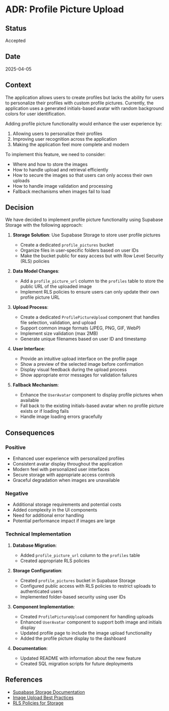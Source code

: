 # ADR: Profile Picture Upload

## Status

Accepted

## Date

2025-04-05

## Context

The application allows users to create profiles but lacks the ability for users to personalize their profiles with custom profile pictures. Currently, the application uses a generated initials-based avatar with random background colors for user identification.

Adding profile picture functionality would enhance the user experience by:

1. Allowing users to personalize their profiles
2. Improving user recognition across the application
3. Making the application feel more complete and modern

To implement this feature, we need to consider:

- Where and how to store the images
- How to handle upload and retrieval efficiently
- How to secure the images so that users can only access their own uploads
- How to handle image validation and processing
- Fallback mechanisms when images fail to load

## Decision

We have decided to implement profile picture functionality using Supabase Storage with the following approach:

1. **Storage Solution**: Use Supabase Storage to store user profile pictures

   - Create a dedicated `profile_pictures` bucket
   - Organize files in user-specific folders based on user IDs
   - Make the bucket public for easy access but with Row Level Security (RLS) policies

2. **Data Model Changes**:

   - Add a `profile_picture_url` column to the `profiles` table to store the public URL of the uploaded image
   - Implement RLS policies to ensure users can only update their own profile picture URL

3. **Upload Process**:

   - Create a dedicated `ProfilePictureUpload` component that handles file selection, validation, and upload
   - Support common image formats (JPEG, PNG, GIF, WebP)
   - Implement size validation (max 2MB)
   - Generate unique filenames based on user ID and timestamp

4. **User Interface**:

   - Provide an intuitive upload interface on the profile page
   - Show a preview of the selected image before confirmation
   - Display visual feedback during the upload process
   - Show appropriate error messages for validation failures

5. **Fallback Mechanism**:
   - Enhance the `UserAvatar` component to display profile pictures when available
   - Fall back to the existing initials-based avatar when no profile picture exists or if loading fails
   - Handle image loading errors gracefully

## Consequences

### Positive

- Enhanced user experience with personalized profiles
- Consistent avatar display throughout the application
- Modern feel with personalized user interfaces
- Secure storage with appropriate access controls
- Graceful degradation when images are unavailable

### Negative

- Additional storage requirements and potential costs
- Added complexity in the UI components
- Need for additional error handling
- Potential performance impact if images are large

### Technical Implementation

1. **Database Migration**:

   - Added `profile_picture_url` column to the `profiles` table
   - Created appropriate RLS policies

2. **Storage Configuration**:

   - Created `profile_pictures` bucket in Supabase Storage
   - Configured public access with RLS policies to restrict uploads to authenticated users
   - Implemented folder-based security using user IDs

3. **Component Implementation**:

   - Created `ProfilePictureUpload` component for handling uploads
   - Enhanced `UserAvatar` component to support both image and initials display
   - Updated profile page to include the image upload functionality
   - Added the profile picture display to the dashboard

4. **Documentation**:
   - Updated README with information about the new feature
   - Created SQL migration scripts for future deployments

## References

- [Supabase Storage Documentation](https://supabase.com/docs/guides/storage)
- [Image Upload Best Practices](https://web.dev/articles/image-optimization-basics)
- [RLS Policies for Storage](https://supabase.com/docs/guides/storage/security)
